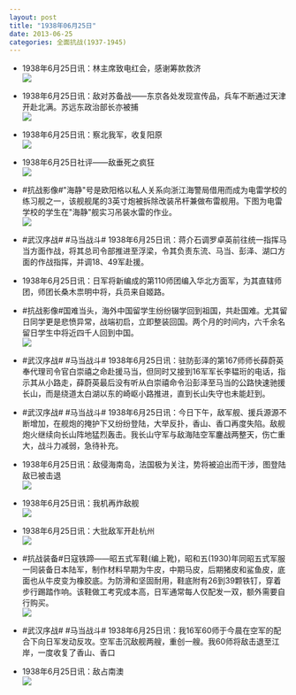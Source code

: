 ```yaml
---
layout: post
title: "1938年06月25日"
date: 2013-06-25
categories: 全面抗战(1937-1945)
---
```


<meta name="referrer" content="no-referrer" />

- 1938年6月25日讯：林主席致电红会，感谢筹款救济 <br/><img src="https://ww2.sinaimg.cn/large/aca367d8jw1e60sbjzwmij20ba0o2765.jpg" />

- 1938年6月25日讯：敌对苏备战——东京各处发现宣传品，兵车不断通过天津开赴北满。苏远东政治部长亦被捕 <br/><img src="https://ww4.sinaimg.cn/large/aca367d8jw1e60oue1ed1j20ar0k6myy.jpg" />

- 1938年6月25日讯：察北我军，收复阳原 <br/><img src="https://ww1.sinaimg.cn/large/aca367d8jw1e60n3xripjj20c10idq41.jpg" />

- 1938年6月25日社评——敌垂死之疯狂 <br/><img src="https://ww2.sinaimg.cn/large/aca367d8jw1e60ldsznmxj20ae0tgn01.jpg" />

- #抗战影像#"海静"号是欧阳格以私人关系向浙江海警局借用而成为电雷学校的练习舰之一，该舰舰尾的3英寸炮被拆除改装吊杆兼做布雷舰用。下图为电雷学校的学生在"海静"舰实习吊装水雷的作业。 <br/><img src="https://ww1.sinaimg.cn/large/aca367d8jw1e60hmu1274j20c10c6mxo.jpg" />

- #武汉序战# #马当战斗# 1938年6月25日讯：蒋介石调罗卓英前往统一指挥马当方面作战，将其总司令部推进至浮梁，令其负责东流、马当、彭泽、湖口方面的作战指挥，并调18、49军赴援。 

- 1938年6月25日讯：日军将新编成的第110师团编入华北方面军，为其直辖师团，师团长桑木祟明中将，兵员来自姬路。 

- #抗战影像#国难当头，海外中国留学生纷纷辍学回到祖国，共赴国难。尤其留日同学更是悲愤异常，战端初启，立即整装回国。两个月的时间内，六千余名留日学生中将近四千人回到中国。 <br/><img src="https://ww3.sinaimg.cn/large/aca367d8jw1e60e65q539j20i20e1gmj.jpg" />

- #武汉序战# #马当战斗# 1938年6月25日讯：驻防彭泽的第167师师长薛蔚英奉代理司令官白崇禧之命赴援马当，但同时又接到16军军长李韫珩的电话，指示其从小路走，薛蔚英最后没有听从白崇禧命令沿彭泽至马当的公路快速驰援长山，而是绕道太白湖以东的崎岖小路推进，直到长山失守也未能赶到。 

- #武汉序战# #马当战斗# 1938年6月25日讯：今日下午，敌军舰、援兵源源不断增加，在舰炮的掩护下又纷纷登陆，大举反扑，香山、香口再度失陷。敌舰炮火继续向长山阵地猛烈轰击。我长山守军与敌海陆空军鏖战两整天，伤亡重大，战斗力减弱，急待补充。 

- 1938年6月25日讯：敌侵海南岛，法国极为关注，势将被迫出而干涉，图登陆敌已被击退 <br/><img src="https://ww1.sinaimg.cn/large/aca367d8jw1e6098itdh0j20c10z8n04.jpg" />

- 1938年6月25日讯：我机再炸敌舰 <br/><img src="https://ww1.sinaimg.cn/large/aca367d8jw1e607i4qx0bj20510kvjsf.jpg" />

- 1938年6月25日讯：大批敌军开赴杭州 <br/><img src="https://ww1.sinaimg.cn/large/aca367d8jw1e605s14x6rj20c10nuq4n.jpg" />

- #抗战装备#日寇铁蹄——昭五式军鞋(编上靴)，昭和五(1930)年同昭五式军服一同装备日本陆军，制作材料早期为牛皮，中期马皮，后期猪皮和鲨鱼皮，底面也从牛皮变为橡胶底。为防滑和坚固耐用，鞋底附有26到39颗铁钉，穿着步行踢踏作响。该鞋做工考究成本高，日军通常每人仅配发一双，额外需要自行购买。 <br/><img src="https://ww2.sinaimg.cn/large/aca367d8jw1e603rm37e3j20c11v1jwz.jpg" />

- #武汉序战# #马当战斗# 1938年6月25日讯：我16军60师于今晨在空军的配合下向日军发动反攻。空军击沉敌舰两艘，重创一艘。我60师将敌击退至江岸，一度收复了香山、香口 

- 1938年6月25日讯：敌占南澳 <br/><img src="https://ww2.sinaimg.cn/large/aca367d8jw1e600koqnh5j20c10mfq43.jpg" />

